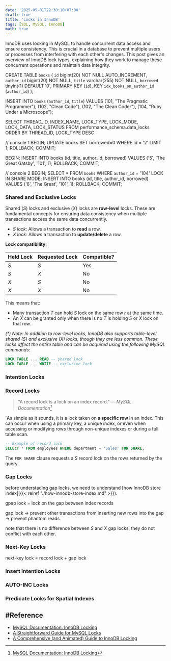 ```yaml
---
date: '2025-05-01T22:30:10+07:00'
draft: true
title: 'Locks in InnoDB'
tags: [SQL, MySQL, InnoDB]
math: true
---
```


InnoDB uses locking in MySQL to handle concurrent data access and ensure consistency.  This is crucial in a database to prevent multiple users or processes from interfering with each other's changes. This post gives an overview of InnoDB lock types, explaining how they work to manage these concurrent operations and maintain data integrity.

CREATE TABLE `books` (
  `id` bigint(20) NOT NULL AUTO_INCREMENT,
  `author_id` bigint(20) NOT NULL,
  `title` varchar(255) NOT NULL,
  `borrowed` tinyint(1) DEFAULT '0',
  PRIMARY KEY (`id`),
  KEY `idx_books_on_author_id` (`author_id`)
);

INSERT INTO `books` (`author_id`, `title`)
VALUES
  (101, "The Pragmatic Programmer"),
  (102, "Clean Code"),
  (102, "The Clean Coder"),
  (104, "Ruby Under a Microscope");

SELECT THREAD_ID, INDEX_NAME, LOCK_TYPE, LOCK_MODE, LOCK_DATA, LOCK_STATUS
        FROM performance_schema.data_locks
        ORDER BY THREAD_ID, LOCK_TYPE DESC

// console 1
BEGIN;
UPDATE books SET  borrowed=0 WHERE id = '2' LIMIT 1;
ROLLBACK;
COMMIT;

BEGIN;
INSERT INTO books (id, title, author_id, borrowed) VALUES ('5', 'The Great Gatsby', '101', 1);
ROLLBACK;
COMMIT;

// console 2
BEGIN;
SELECT * FROM `books` WHERE `author_id` = '104' LOCK IN SHARE MODE;
INSERT INTO books (id, title, author_id, borrowed) VALUES ('6', 'The Great', '101', 1);
ROLLBACK;
COMMIT;

### Shared and Exclusive Locks

Shared ($S$) locks and exclusive ($X$) locks are **row-level** locks. These are fundamental concepts for ensuring data consistency when multiple transactions access the same data concurrently.

- *$S$ lock*: Allows a transaction to **read** a row.
- *$X$ lock*: Allows a transaction to **update/delete** a row.

**Lock compatibility:**

| Held Lock   | Requested Lock   | Compatible? |
|-------------|------------------|-------------|
| $S$         | $S$              | Yes         |
| $S$         | $X$              | No          |
| $X$         | $S$              | No          |
| $X$         | $X$              | No          |

This means that:

- Many transaction $T$ can hold $S$ lock on the same row $r$ at the same time.
- An $X$ can be granted only when there is no $T$ is holding $S$ or $X$ lock on that row.

*(\*) Note: In addition to row-level locks, InnoDB also supports table-level shared (S) and exclusive (X) locks, though they are less common. These locks affect the entire table and can be acquired using the following MySQL commands:*

```sql
LOCK TABLE ... READ -- shared lock
LOCK TABLE ... WRITE -- exclusive lock
```

### Intention Locks

### Record Locks

> "A record lock is a lock on an index record." -- <cite>*MySQL Documentation[^1]*</cite>

[^1]: [MySQL Documentation: InnoDB Locking](https://dev.mysql.com/doc/refman/8.4/en/innodb-locking.html#innodb-record-locks)

`As simple as it sounds, it is a lock taken on **a specific row** in an index. This can occur when using a primary key, a unique index, or even when accessing or modifying rows through non-unique indexes or during a full table scan.

```sql
-- Example of record lock
SELECT * FROM employees WHERE department = 'Sales' FOR SHARE;
```

The `FOR SHARE` clause requests a $S$ record lock on the rows returned by the query.

### Gap Locks

before understading gap locks, we need to understand [how InnoDB store index]({{< relref "./how-innodb-store-index.md" >}}).

gpap lock = lock on the gap between index records

gap lock -> prevent other transactions from inserting new rows into the gap -> prevent phantom reads

note that there is no difference between $S$ and $X$ gap locks, they do not conflict with each other.

### Next-Key Locks

next-key lock = record lock + gap lock

### Insert Intention Locks

### AUTO-INC Locks

### Predicate Locks for Spatial Indexes

## #Reference

- [MySQL Documentation: InnoDB Locking](https://dev.mysql.com/doc/refman/8.4/en/innodb-locking.html)
- [A Straightforward Guide for MySQL Locks](https://dev.to/eyo000000/a-straightforward-guide-for-mysql-locks-56i1)
- [A Comprehensive (and Animated) Guide to InnoDB Locking](https://jahfer.com/posts/innodb-locks/)
